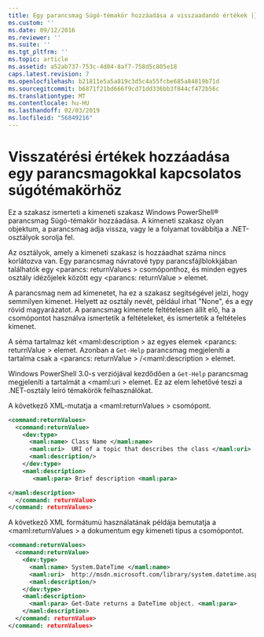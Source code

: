 ```yaml
---
title: Egy parancsmag Súgó-témakör hozzáadása a visszaadandó értékek |} A Microsoft Docs
ms.custom: ''
ms.date: 09/12/2016
ms.reviewer: ''
ms.suite: ''
ms.tgt_pltfrm: ''
ms.topic: article
ms.assetid: a52ab737-753c-4d04-8af7-758d5c805e18
caps.latest.revision: 7
ms.openlocfilehash: b21811e5a5a819c3d5c4a55fcbe685a84819b71d
ms.sourcegitcommit: b6871f21bd666f9cd71dd336bb3f844cf472b56c
ms.translationtype: MT
ms.contentlocale: hu-HU
ms.lasthandoff: 02/03/2019
ms.locfileid: "56849216"
---
```

# <a name="how-to-add-return-values-to-a-cmdlet-help-topic"></a>Visszatérési értékek hozzáadása egy parancsmagokkal kapcsolatos súgótémakörhöz

Ez a szakasz ismerteti a kimeneti szakasz Windows PowerShell® parancsmag Súgó-témakör hozzáadása. A kimeneti szakasz olyan objektum, a parancsmag adja vissza, vagy le a folyamat továbbítja a .NET-osztályok sorolja fel.

Az osztályok, amely a kimeneti szakasz is hozzáadhat száma nincs korlátozva van. Egy parancsmag návratové typy parancsfájlblokkjában találhatók egy \<parancs: returnValues > csomóponthoz, és minden egyes osztály idézőjelek között egy \<parancs: returnValue > elemet.

A parancsmag nem ad kimenetet, ha ez a szakasz segítségével jelzi, hogy semmilyen kimenet. Helyett az osztály nevét, például írhat "None", és a egy rövid magyarázatot. A parancsmag kimenete feltételesen állít elő, ha a csomópontot használva ismertetik a feltételeket, és ismertetik a feltételes kimenet.

A séma tartalmaz két \<maml:description > az egyes elemek \<parancs: returnValue > elemet. Azonban a `Get-Help` parancsmag megjeleníti a tartalma csak a \<parancs: returnValue > /\<maml:description > elemet.

Windows PowerShell 3.0-s verziójával kezdődően a `Get-Help` parancsmag megjeleníti a tartalmát a \<maml:uri > elemet. Ez az elem lehetővé teszi a .NET-osztály leíró témakörök felhasználókat.

A következő XML-mutatja a \<maml:returnValues > csomópont.

```xml
<command:returnValues>
  <command:returnValue>
    <dev:type>
      <maml:name> Class Name </maml:name>
      <maml:uri>  URI of a topic that describes the class </maml:uri>
      <maml:description/>
    </dev:type>
    <maml:description>
       <maml:para> Brief description <maml:para>

</maml:description>
  </command: returnValue>
</command: returnValues>
```

A következő XML formátumú használatának példája bemutatja a \<maml:returnValues > a dokumentum egy kimeneti típus a csomópontot.

```xml
<command:returnValues>
  <command:returnValue>
    <dev:type>
      <maml:name> System.DateTime </maml:name>
      <maml:uri>  http://msdn.microsoft.com/library/system.datetime.aspx </maml:uri>
      <maml:description/>
    </dev:type>
    <maml:description>
      <maml:para> Get-Date returns a DateTime object. <maml:para>
    </maml:description>
  </command: returnValue>
</command: returnValues>
```



